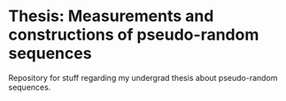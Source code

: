 # Thesis: Measurements and constructions of pseudo-random sequences
Repository for stuff regarding my undergrad thesis about pseudo-random sequences.
